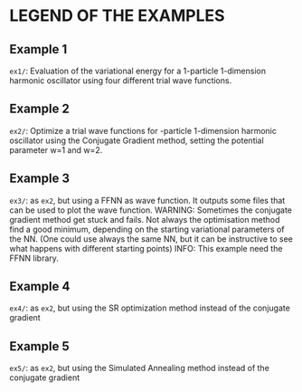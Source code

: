 # LEGEND OF THE EXAMPLES



## Example 1

`ex1/`: Evaluation of the variational energy for a 1-particle 1-dimension harmonic oscillator using four different trial wave functions.



## Example 2

`ex2/`: Optimize a trial wave functions for -particle 1-dimension harmonic oscillator using the Conjugate Gradient method, setting the potential parameter w=1 and w=2.



## Example 3

`ex3/`: as `ex2`, but using a FFNN as wave function. It outputs some files that can be used to plot the wave function.
WARNING: Sometimes the conjugate gradient method get stuck and fails. Not always the optimisation method find a good minimum, depending on the starting variational parameters of the NN. (One could use always the same NN, but it can be instructive to see what happens with different starting points)
INFO: This example need the FFNN library.



## Example 4

`ex4/`: as `ex2`, but using the SR optimization method instead of the conjugate gradient


## Example 5

`ex5/`: as `ex2`, but using the Simulated Annealing method instead of the conjugate gradient
